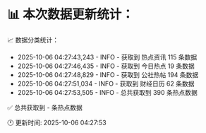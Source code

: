 📊 本次数据更新统计：
==========================

📈 数据分类统计：
- 2025-10-06 04:27:43,243 - INFO - 获取到 热点资讯 115 条数据
- 2025-10-06 04:27:46,435 - INFO - 获取到 今日热点 19 条数据
- 2025-10-06 04:27:48,829 - INFO - 获取到 公社热帖 194 条数据
- 2025-10-06 04:27:51,034 - INFO - 获取到 财经日历 62 条数据
- 2025-10-06 04:27:53,505 - INFO - 总共获取到 390 条热点数据

✅ 总共获取到 - 条热点数据

🕐 更新时间: 2025-10-06 04:27:53
